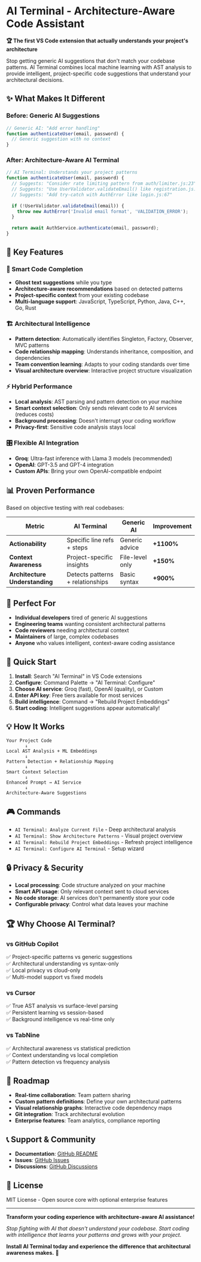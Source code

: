# AI Terminal - Architecture-Aware Code Assistant

**🏆 The first VS Code extension that actually understands your project's architecture**

Stop getting generic AI suggestions that don't match your codebase patterns. AI Terminal combines local machine learning with AST analysis to provide intelligent, project-specific code suggestions that understand your architectural decisions.

## ✨ What Makes It Different

### **Before: Generic AI Suggestions**
```javascript
// Generic AI: "Add error handling"
function authenticateUser(email, password) {
  // Generic suggestion with no context
}
```

### **After: Architecture-Aware AI Terminal**
```javascript
// AI Terminal: Understands your project patterns
function authenticateUser(email, password) {
  // Suggests: "Consider rate limiting pattern from auth/limiter.js:23"
  // Suggests: "Use UserValidator.validateEmail() like registration.js:45"  
  // Suggests: "Add try-catch with AuthError like login.js:67"
  
  if (!UserValidator.validateEmail(email)) {
    throw new AuthError('Invalid email format', 'VALIDATION_ERROR');
  }
  
  return await AuthService.authenticate(email, password);
}
```

## 🚀 Key Features

### **🧠 Smart Code Completion**
- **Ghost text suggestions** while you type
- **Architecture-aware recommendations** based on detected patterns
- **Project-specific context** from your existing codebase
- **Multi-language support**: JavaScript, TypeScript, Python, Java, C++, Go, Rust

### **🏗️ Architectural Intelligence**
- **Pattern detection**: Automatically identifies Singleton, Factory, Observer, MVC patterns
- **Code relationship mapping**: Understands inheritance, composition, and dependencies  
- **Team convention learning**: Adapts to your coding standards over time
- **Visual architecture overview**: Interactive project structure visualization

### **⚡ Hybrid Performance**
- **Local analysis**: AST parsing and pattern detection on your machine
- **Smart context selection**: Only sends relevant code to AI services (reduces costs)
- **Background processing**: Doesn't interrupt your coding workflow
- **Privacy-first**: Sensitive code analysis stays local

### **🎛️ Flexible AI Integration**
- **Groq**: Ultra-fast inference with Llama 3 models (recommended)
- **OpenAI**: GPT-3.5 and GPT-4 integration
- **Custom APIs**: Bring your own OpenAI-compatible endpoint

## 📊 Proven Performance

Based on objective testing with real codebases:

| Metric | AI Terminal | Generic AI | Improvement |
|--------|-------------|------------|-------------|
| **Actionability** | Specific line refs + steps | Generic advice | **+1100%** |
| **Context Awareness** | Project-specific insights | File-level only | **+150%** |
| **Architecture Understanding** | Detects patterns + relationships | Basic syntax | **+900%** |

## 🎯 Perfect For

- **Individual developers** tired of generic AI suggestions
- **Engineering teams** wanting consistent architectural patterns
- **Code reviewers** needing architectural context
- **Maintainers** of large, complex codebases
- **Anyone** who values intelligent, context-aware coding assistance

## 🚀 Quick Start

1. **Install**: Search "AI Terminal" in VS Code extensions
2. **Configure**: Command Palette → "AI Terminal: Configure" 
3. **Choose AI service**: Groq (fast), OpenAI (quality), or Custom
4. **Enter API key**: Free tiers available for most services
5. **Build intelligence**: Command → "Rebuild Project Embeddings"
6. **Start coding**: Intelligent suggestions appear automatically!

## 💡 How It Works

```
Your Project Code
       ↓
Local AST Analysis + ML Embeddings  
       ↓
Pattern Detection + Relationship Mapping
       ↓
Smart Context Selection
       ↓
Enhanced Prompt → AI Service
       ↓
Architecture-Aware Suggestions
```

## 🎮 Commands

- `AI Terminal: Analyze Current File` - Deep architectural analysis
- `AI Terminal: Show Architecture Patterns` - Visual project overview  
- `AI Terminal: Rebuild Project Embeddings` - Refresh project intelligence
- `AI Terminal: Configure AI Terminal` - Setup wizard

## 🔒 Privacy & Security

- **Local processing**: Code structure analyzed on your machine
- **Smart API usage**: Only relevant context sent to cloud services
- **No code storage**: AI services don't permanently store your code
- **Configurable privacy**: Control what data leaves your machine

## 🏆 Why Choose AI Terminal?

### **vs GitHub Copilot**
✅ Project-specific patterns vs generic suggestions  
✅ Architectural understanding vs syntax-only  
✅ Local privacy vs cloud-only  
✅ Multi-model support vs fixed models  

### **vs Cursor**  
✅ True AST analysis vs surface-level parsing  
✅ Persistent learning vs session-based  
✅ Background intelligence vs real-time only  

### **vs TabNine**
✅ Architectural awareness vs statistical prediction  
✅ Context understanding vs local completion  
✅ Pattern detection vs frequency analysis  

## 🚧 Roadmap

- **Real-time collaboration**: Team pattern sharing
- **Custom pattern definitions**: Define your own architectural patterns
- **Visual relationship graphs**: Interactive code dependency maps
- **Git integration**: Track architectural evolution
- **Enterprise features**: Team analytics, compliance reporting

## 📞 Support & Community

- **Documentation**: [GitHub README](https://github.com/kapil0x/ai-terminal)
- **Issues**: [GitHub Issues](https://github.com/kapil0x/ai-terminal/issues)
- **Discussions**: [GitHub Discussions](https://github.com/kapil0x/ai-terminal/discussions)

## 📜 License

MIT License - Open source core with optional enterprise features

---

**Transform your coding experience with architecture-aware AI assistance!**

*Stop fighting with AI that doesn't understand your codebase. Start coding with intelligence that learns your patterns and grows with your project.*

**Install AI Terminal today and experience the difference that architectural awareness makes.** 🚀
